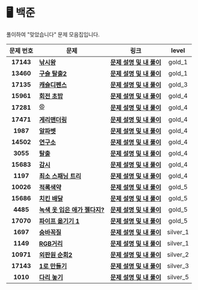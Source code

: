 # 🖥️ 백준

풀이하여 "맞았습니다" 문제 모음집입니다.

 |  문제 번호  |  문제  |   링크    |  level    | 
  | :----: |  ----  |   :----:  |   :----:  |
  |**17143**|**[낚시왕](http://www.acmicpc.net/problem/17143)**| **[문제 설명 및 내 풀이](http://github.com/ahjinU/JavaCodingTest/tree/master/%EB%B0%B1%EC%A4%80/Gold/17143.%E2%80%85%EB%82%9A%EC%8B%9C%EC%99%95)**| gold_1 |
   |**13460**|**[구슬 탈출2](http://www.acmicpc.net/problem/13460)**| **[문제 설명 및 내 풀이](https://github.com/ahjinU/JavaCodingTest/tree/master/%EB%B0%B1%EC%A4%80/Gold/13460.%E2%80%85%EA%B5%AC%EC%8A%AC%E2%80%85%ED%83%88%EC%B6%9C%E2%80%852)**| gold_1 |
  |**17135**|**[캐슬디펜스](http://www.acmicpc.net/problem/17135)**| **[문제 설명 및 내 풀이](http://github.com/ahjinU/JavaCodingTest/tree/master/%EB%B0%B1%EC%A4%80/Gold/17135.%E2%80%85%EC%BA%90%EC%8A%AC%E2%80%85%EB%94%94%ED%8E%9C%EC%8A%A4)**| gold_3 |
  |**15961**|**[회전 초밥 ](http://www.acmicpc.net/problem/15961)**| **[문제 설명 및 내 풀이](http://github.com/ahjinU/JavaCodingTest/tree/master/%EB%B0%B1%EC%A4%80/Gold/15961.%E2%80%85%ED%9A%8C%EC%A0%84%E2%80%85%EC%B4%88%EB%B0%A5)**| gold_4 |
  |**17281**|**[⚾ ](http://www.acmicpc.net/problem/17281)**| **[문제 설명 및 내 풀이](http://github.com/ahjinU/JavaCodingTest/tree/master/%EB%B0%B1%EC%A4%80/Gold/17281.%E2%80%85%E2%9A%BE)**| gold_4 |
   |**17471**|**[게리맨더링](http://www.acmicpc.net/problem/17471)**| **[문제 설명 및 내 풀이](http://github.com/ahjinU/JavaCodingTest/tree/master/%EB%B0%B1%EC%A4%80/Gold/17471.%E2%80%85%EA%B2%8C%EB%A6%AC%EB%A7%A8%EB%8D%94%EB%A7%81)**| gold_4 |
|**1987**|**[알파벳](http://www.acmicpc.net/problem/1987)**| **[문제 설명 및 내 풀이](http://github.com/ahjinU/JavaCodingTest/tree/master/%EB%B0%B1%EC%A4%80/Gold/1987.%E2%80%85%EC%95%8C%ED%8C%8C%EB%B2%B3)**| gold_4 |
|**14502**|**[연구소](http://www.acmicpc.net/problem/14502)**| **[문제 설명 및 내 풀이](http://github.com/ahjinU/JavaCodingTest/tree/master/%EB%B0%B1%EC%A4%80/Gold/14502.%E2%80%85%EC%97%B0%EA%B5%AC%EC%86%8C)**| gold_4 |
|**3055**|**[탈출](http://www.acmicpc.net/problem/3055)**| **[문제 설명 및 내 풀이](http://github.com/ahjinU/JavaCodingTest/tree/master/%EB%B0%B1%EC%A4%80/Gold/3055.%E2%80%85%ED%83%88%EC%B6%9C)**| gold_4 |
 |**15683**|**[감시](http://www.acmicpc.net/problem/15683)**| **[문제 설명 및 내 풀이](http://github.com/ahjinU/JavaCodingTest/tree/master/%EB%B0%B1%EC%A4%80/Gold/15683.%E2%80%85%EA%B0%90%EC%8B%9C)**| gold_4 |
|**1197**|**[ 최소 스패닝 트리 ](http://www.acmicpc.net/problem/1197)**| **[문제 설명 및 내 풀이](http://github.com/ahjinU/JavaCodingTest/tree/master/%EB%B0%B1%EC%A4%80/Gold/1197.%E2%80%85%EC%B5%9C%EC%86%8C%E2%80%85%EC%8A%A4%ED%8C%A8%EB%8B%9D%E2%80%85%ED%8A%B8%EB%A6%AC)**| gold_4 |
  |**10026**|**[적록색약](http://www.acmicpc.net/problem/10026)**| **[문제 설명 및 내 풀이](http://github.com/ahjinU/JavaCodingTest/tree/master/%EB%B0%B1%EC%A4%80/Gold/10026.%E2%80%85%EC%A0%81%EB%A1%9D%EC%83%89%EC%95%BD)**| gold_5 |
   |**15686**|**[치킨 배달](http://www.acmicpc.net/problem/15686)**| **[문제 설명 및 내 풀이](http://github.com/ahjinU/JavaCodingTest/tree/master/%EB%B0%B1%EC%A4%80/Gold/15686.%E2%80%85%EC%B9%98%ED%82%A8%E2%80%85%EB%B0%B0%EB%8B%AC)**| gold_5 |
  |**4485**|**[녹색 옷 입은 애가 젤다지? ](http://www.acmicpc.net/problem/4485)**| **[문제 설명 및 내 풀이](http://github.com/ahjinU/JavaCodingTest/tree/master/%EB%B0%B1%EC%A4%80/Gold)**| gold_5 |
  |**17070**|**[파이프 옮기기 1](http://www.acmicpc.net/problem/17070)**| **[문제 설명 및 내 풀이](https://github.com/ahjinU/JavaCodingTest/tree/master/%EB%B0%B1%EC%A4%80/Gold/17070.%E2%80%85%ED%8C%8C%EC%9D%B4%ED%94%84%E2%80%85%EC%98%AE%EA%B8%B0%EA%B8%B0%E2%80%851)**| gold_5 |
  |**1697**|**[숨바꼭질](http://www.acmicpc.net/problem/1697)**| **[문제 설명 및 내 풀이](http://github.com/ahjinU/JavaCodingTest/tree/master/%EB%B0%B1%EC%A4%80/Silver/1697.%E2%80%85%EC%88%A8%EB%B0%94%EA%BC%AD%EC%A7%88)**| silver_1 |
|**1149**|**[RGB거리](http://www.acmicpc.net/problem/1149)**| **[문제 설명 및 내 풀이](http://github.com/ahjinU/JavaCodingTest/tree/master/%EB%B0%B1%EC%A4%80/Silver/1149.%E2%80%85RGB%EA%B1%B0%EB%A6%AC)**| silver_1 |
|**10971**|**[외판원 순회2](http://www.acmicpc.net/problem/10971)**| **[문제 설명 및 내 풀이](http://github.com/ahjinU/JavaCodingTest/tree/master/%EB%B0%B1%EC%A4%80/Silver/10971.%E2%80%85%EC%99%B8%ED%8C%90%EC%9B%90%E2%80%85%EC%88%9C%ED%9A%8C%E2%80%852)**| silver_2 |
|**17143**|**[1로 만들기](http://www.acmicpc.net/problem/1463)**| **[문제 설명 및 내 풀이](http://github.com/ahjinU/JavaCodingTest/tree/master/%EB%B0%B1%EC%A4%80/Silver/1463.%E2%80%851%EB%A1%9C%E2%80%85%EB%A7%8C%EB%93%A4%EA%B8%B0)**| silver_3 |
|**1010**|**[다리 놓기](http://www.acmicpc.net/problem/1010)**| **[문제 설명 및 내 풀이](http://github.com/ahjinU/JavaCodingTest/tree/master/%EB%B0%B1%EC%A4%80/Silver/1010.%E2%80%85%EB%8B%A4%EB%A6%AC%E2%80%85%EB%86%93%EA%B8%B0)**| silver_5 |


